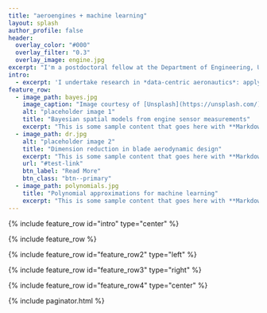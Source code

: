 ```yaml
---
title: "aeroengines + machine learning"
layout: splash
author_profile: false
header:
  overlay_color: "#000"
  overlay_filter: "0.3"
  overlay_image: engine.jpg
excerpt: "I'm a postdoctoral fellow at the Department of Engineering, University of Cambridge and also a Group Leader in the Data-Centric Engineering Programme at the Alan Turing Institute. My team's research is funded by Rolls-Royce plc, the Lloyd's Register Foundation and UK Research and Innovation."
intro: 
  - excerpt: 'I undertake research in *data-centric aeronautics*: applying existing, and developing novel, data-driven algorithms in **turbomachinery aerothermodynamics** and **machine learning** for better aerodynamic inference and decision-making. My research interests vary from statistical theory and numerical linear algebra to turbomachinery applications. Explore my current projects below.'
feature_row:
  - image_path: bayes.jpg
    image_caption: "Image courtesy of [Unsplash](https://unsplash.com/)"
    alt: "placeholder image 1"
    title: "Bayesian spatial models from engine sensor measurements"
    excerpt: "This is some sample content that goes here with **Markdown** formatting."
  - image_path: dr.jpg
    alt: "placeholder image 2"
    title: "Dimension reduction in blade aerodynamic design"
    excerpt: "This is some sample content that goes here with **Markdown** formatting."
    url: "#test-link"
    btn_label: "Read More"
    btn_class: "btn--primary"
  - image_path: polynomials.jpg
    title: "Polynomial approximations for machine learning"
    excerpt: "This is some sample content that goes here with **Markdown** formatting."
---
```


{% include feature_row id="intro" type="center" %}

{% include feature_row %}

{% include feature_row id="feature_row2" type="left" %}

{% include feature_row id="feature_row3" type="right" %}

{% include feature_row id="feature_row4" type="center" %}

{% include paginator.html %}
